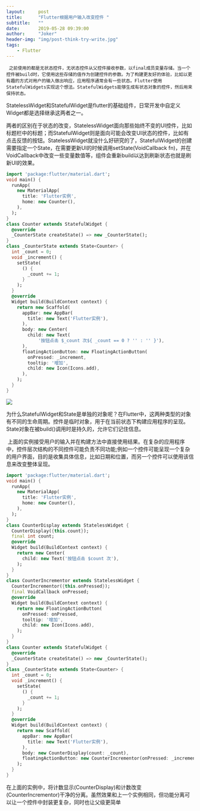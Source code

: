 ```yaml
---
layout:     post
title:      "Flutter根据用户输入改变控件 "
subtitle:   ""
date:       2019-05-28 09:39:00
author:     "Joker"
header-img: "img/post-think-try-write.jpg"
tags:
    - Flutter       
---
```


     之前使用的都是无状态控件，无状态控件从父控件接收参数，以final成员变量存储。当一个控件被build时，它使用这些存储的值作为创建控件的参数。为了构建更友好的体验，比如以更有趣的方式对用户的输入做出响应，应用程序通常会有一些状态。Flutter使用StatefulWidgets实现这个想法。StatefulWidgets能够生成有状态对象的控件，然后用来保持状态。



StatelessWidget和StatefulWidget是flutter的基础组件，日常开发中自定义Widget都是选择继承这两者之一。

两者的区别在于状态的改变，StatelessWidget面向那些始终不变的UI控件，比如标题栏中的标题；而StatefulWidget则是面向可能会改变UI状态的控件，比如有点击反馈的按钮。StatelessWidget就没什么好研究的了，StatefulWidget的创建需要指定一个State，在需要更新UI的时候调用setState(VoidCallback fn)，并在VoidCallback中改变一些变量数值等，组件会重新build以达到刷新状态也就是刷新UI的效果。



```dart
import 'package:flutter/material.dart';
void main() {
  runApp(
    new MaterialApp(
      title: 'Flutter实例',
      home: new Counter(),
    ),
  );
}
class Counter extends StatefulWidget {
  @override
  _CounterState createState() => new _CounterState();
}
class _CounterState extends State<Counter> {
  int _count = 0;
  void _increment() {
    setState(
      () {
        _count += 1;
      }
    );
  }
  @override
  Widget build(BuildContext context) {
    return new Scaffold(
      appBar: new AppBar(
        title: new Text('Flutter实例'),
      ),
      body: new Center(
        child: new Text(
            '按钮点击 $_count 次${ _count == 0 ? '' : '' }'),
      ),
      floatingActionButton: new FloatingActionButton(
        onPressed: _increment,
        tooltip: '增加',
        child: new Icon(Icons.add),
      ),
    );
  }
}

```

![](https://img-blog.csdn.net/20161107112327732)





为什么StatefulWidget和State是单独的对象呢？在Flutter中，这两种类型的对象有不同的生命周期。控件是临时对象，用于在当前状态下构建应用程序的呈现。State对象在被build()调用时是持久的，允许它们记住信息。

 上面的实例接受用户的输入并在构建方法中直接使用结果。在复杂的应用程序中，控件层次结构的不同控件可能负责不同功能;例如一个控件可能呈现一个复杂的用户界面，目的是收集具体信息，比如日期和位置，而另一个控件可以使用该信息来改变整体呈现。



```dart
import 'package:flutter/material.dart';
void main() {
  runApp(
    new MaterialApp(
      title: 'Flutter实例',
      home: new Counter(),
    ),
  );
}
class CounterDisplay extends StatelessWidget {
  CounterDisplay({this.count});
  final int count;
  @override
  Widget build(BuildContext context) {
    return new Center(
      child: new Text('按钮点击 $count 次'),
    );
  }
}
class CounterIncrementor extends StatelessWidget {
  CounterIncrementor({this.onPressed});
  final VoidCallback onPressed;
  @override
  Widget build(BuildContext context) {
    return new FloatingActionButton(
      onPressed: onPressed,
      tooltip: '增加',
      child: new Icon(Icons.add),
    );
  }
}
class Counter extends StatefulWidget {
  @override
  _CounterState createState() => new _CounterState();
}
class _CounterState extends State<Counter> {
  int _count = 0;
  void _increment() {
    setState(
      () {
        _count += 1;
      }
    );
  }
  @override
  Widget build(BuildContext context) {
    return new Scaffold(
      appBar: new AppBar(
        title: new Text('Flutter实例'),
      ),
      body: new CounterDisplay(count: _count),
      floatingActionButton: new CounterIncrementor(onPressed: _increment),
    );
  }
}
```

在上面的实例中，将计数显示(CounterDisplay)和计数改变(CounterIncrementor)干净的分离。虽然效果和上一个实例相同，但功能分离可以让一个控件中封装更复杂，同时也让父级更简单






